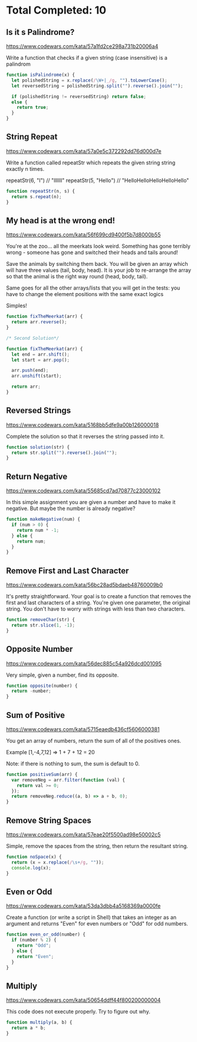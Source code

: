 # Total Completed: 10

## Is it s Palindrome?

https://www.codewars.com/kata/57a1fd2ce298a731b20006a4

Write a function that checks if a given string (case insensitive) is a palindrom

```javascript
function isPalindrome(x) {
  let polishedString = x.replace(/\W+|_/g, "").toLowerCase();
  let reversedString = polishedString.split("").reverse().join("");

  if (polishedString != reversedString) return false;
  else {
    return true;
  }
}
```

## String Repeat

https://www.codewars.com/kata/57a0e5c372292dd76d000d7e

Write a function called repeatStr which repeats the given string string exactly n times.

repeatStr(6, "I") // "IIIIII"
repeatStr(5, "Hello") // "HelloHelloHelloHelloHello"

```javascript
function repeatStr(n, s) {
  return s.repeat(n);
}
```

## My head is at the wrong end!

https://www.codewars.com/kata/56f699cd9400f5b7d8000b55

You're at the zoo... all the meerkats look weird. Something has gone terribly wrong - someone has gone and switched their heads and tails around!

Save the animals by switching them back. You will be given an array which will have three values (tail, body, head). It is your job to re-arrange the array so that the animal is the right way round (head, body, tail).

Same goes for all the other arrays/lists that you will get in the tests: you have to change the element positions with the same exact logics

Simples!

```javascript
function fixTheMeerkat(arr) {
  return arr.reverse();
}

/* Second Solution*/

function fixTheMeerkat(arr) {
  let end = arr.shift();
  let start = arr.pop();

  arr.push(end);
  arr.unshift(start);

  return arr;
}
```

## Reversed Strings

https://www.codewars.com/kata/5168bb5dfe9a00b126000018

Complete the solution so that it reverses the string passed into it.

```javascript
function solution(str) {
  return str.split("").reverse().join("");
}
```

## Return Negative

https://www.codewars.com/kata/55685cd7ad70877c23000102

In this simple assignment you are given a number and have to make it negative. But maybe the number is already negative?

```javascript
function makeNegative(num) {
  if (num > 0) {
    return num * -1;
  } else {
    return num;
  }
}
```

## Remove First and Last Character

https://www.codewars.com/kata/56bc28ad5bdaeb48760009b0

It's pretty straightforward. Your goal is to create a function that removes the first and last characters of a string. You're given one parameter, the original string. You don't have to worry with strings with less than two characters.

```javascript
function removeChar(str) {
  return str.slice(1, -1);
}
```

## Opposite Number

https://www.codewars.com/kata/56dec885c54a926dcd001095

Very simple, given a number, find its opposite.

```javascript
function opposite(number) {
  return -number;
}
```

## Sum of Positive

https://www.codewars.com/kata/5715eaedb436cf5606000381

You get an array of numbers, return the sum of all of the positives ones.

Example [1,-4,7,12] => 1 + 7 + 12 = 20

Note: if there is nothing to sum, the sum is default to 0.

```javascript
function positiveSum(arr) {
  var removeNeg = arr.filter(function (val) {
    return val >= 0;
  });
  return removeNeg.reduce((a, b) => a + b, 0);
}
```

## Remove String Spaces

https://www.codewars.com/kata/57eae20f5500ad98e50002c5

Simple, remove the spaces from the string, then return the resultant string.

```javascript
function noSpace(x) {
  return (x = x.replace(/\s+/g, ""));
  console.log(x);
}
```

## Even or Odd

https://www.codewars.com/kata/53da3dbb4a5168369a0000fe

Create a function (or write a script in Shell) that takes an integer as an argument and returns "Even" for even numbers or "Odd" for odd numbers.

```javascript
function even_or_odd(number) {
  if (number % 2) {
    return "Odd";
  } else {
    return "Even";
  }
}
```

## Multiply

https://www.codewars.com/kata/50654ddff44f800200000004

This code does not execute properly. Try to figure out why.

```javascript
function multiply(a, b) {
  return a * b;
}
```
